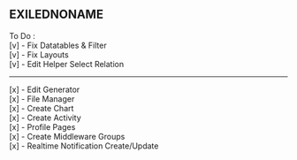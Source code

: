 ## EXILEDNONAME

To Do : <br>
[v] - Fix Datatables & Filter <br>
[v] - Fix Layouts <br>
[v] - Edit Helper Select Relation

<hr>

[x] - Edit Generator <br>
[x] - File Manager <br>
[x] - Create Chart <br>
[x] - Create Activity <br>
[x] - Profile Pages <br>
[x] - Create Middleware Groups <br>
[x] - Realtime Notification Create/Update
